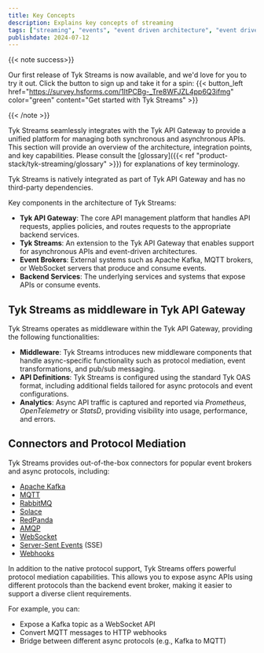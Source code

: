 ```yaml
---
title: Key Concepts
description: Explains key concepts of streaming
tags: ["streaming", "events", "event driven architecture", "event driven architectures", "kafka"]
publishdate: 2024-07-12
---
```


{{< note success>}}

Our first release of Tyk Streams is now available, and we'd love for you to try it out. Click the button to sign up and take it for a spin:
{{< button_left href="https://survey.hsforms.com/1ItPCBg-_Tre8WFJZL4pp6Q3ifmg" color="green" content="Get started with Tyk Streams" >}}

{{< /note >}}

<!-- Architectural overview
- Tyk is now an intermediate broker between broker and subscribers, This is sometimes known as broker proxy
- Integrate with multiple brokers
- API Management hooks between publisher, gateway, and subscriber (Events are available as APIs)

Explain example roles of publisher and subscriber

Structure of a Tyk Stream Event

Terms
- Asynchronous
- Publish/subscribe
- Event notification
- Stream

- Infrastructure
    - Message queues (RabbitMQ, Kafka)
    - MQTT

- Failure semantics, e.g. exactly-once, at-most-once, at-least-once

- Example application scenarios
    - IoT
    - Infrastructure for domain-driven design, e.g. event bus to notify state changes between micro-services -->

Tyk Streams seamlessly integrates with the Tyk API Gateway to provide a unified platform for managing both synchronous
and asynchronous APIs. This section will provide an overview of the architecture, integration points, and key
capabilities. Please consult the [glossary]({{< ref "product-stack/tyk-streaming/glossary" >}}) for explanations of key
terminology.

Tyk Streams is natively integrated as part of Tyk API Gateway and has no third-party dependencies.

<!-- <!TODO: Add architectural image> -->
<!-- The above diagram illustrates the high-level architecture of Tyk Streams and its integration with the Tyk API Gateway. -->

Key components in the architecture of Tyk Streams:

- **Tyk API Gateway**: The core API management platform that handles API requests, applies policies, and routes requests
  to the appropriate backend services.
- **Tyk Streams**: An extension to the Tyk API Gateway that enables support for asynchronous APIs and event-driven
  architectures.
- **Event Brokers**: External systems such as Apache Kafka, MQTT brokers, or WebSocket servers that produce and consume
  events.
- **Backend Services**: The underlying services and systems that expose APIs or consume events.

## Tyk Streams as middleware in Tyk API Gateway

Tyk Streams operates as middleware within the Tyk API Gateway, providing the following functionalities:

- **Middleware**: Tyk Streams introduces new middleware components that handle async-specific functionality such as
  protocol mediation, event transformations, and pub/sub messaging.
- **API Definitions**: Tyk Streams is configured using the standard Tyk OAS format, including additional fields tailored
  for async protocols and event configurations.
- **Analytics**: Async API traffic is captured and reported via _Prometheus_, _OpenTelemetry_ or _StatsD_, providing
  visibility into usage, performance, and errors.

## Connectors and Protocol Mediation

Tyk Streams provides out-of-the-box connectors for popular event brokers and async protocols, including:

- [Apache Kafka](https://kafka.apache.org/documentation/)
- [MQTT](https://mqtt.org/)
- [RabbitMQ](https://www.rabbitmq.com/docs)
- [Solace](https://docs.solace.com/Get-Started/Solace-PubSub-Platform.htm)
- [RedPanda](https://docs.redpanda.com/current/home/)
- [AMQP](https://www.amqp.org/)
- [WebSocket](https://websocket.org/guides/websocket-protocol/)
- [Server-Sent Events](https://en.wikipedia.org/wiki/Server-sent_events) (SSE)
- [Webhooks](https://en.wikipedia.org/wiki/Webhook)

In addition to the native protocol support, Tyk Streams offers powerful protocol mediation capabilities. This allows you
to expose async APIs using different protocols than the backend event broker, making it easier to support a diverse client
requirements.

For example, you can:

- Expose a Kafka topic as a WebSocket API
- Convert MQTT messages to HTTP webhooks
- Bridge between different async protocols (e.g., Kafka to MQTT)
